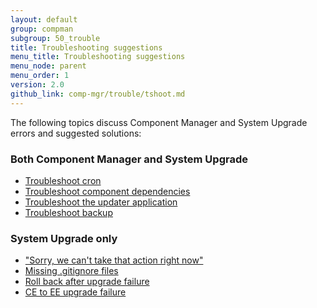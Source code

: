 ```yaml
---
layout: default
group: compman
subgroup: 50_trouble
title: Troubleshooting suggestions
menu_title: Troubleshooting suggestions
menu_node: parent
menu_order: 1
version: 2.0
github_link: comp-mgr/trouble/tshoot.md
---
```


The following topics discuss Component Manager and System Upgrade errors and suggested solutions:

### Both Component Manager and System Upgrade
*	<a href="{{page.baseurl}}comp-mgr/trouble/cman/cron.html">Troubleshoot cron</a>
*	<a href="{{page.baseurl}}comp-mgr/trouble/cman/component-depend.html">Troubleshoot component dependencies</a>
*	<a href="{{page.baseurl}}comp-mgr/trouble/cman/updater.html">Troubleshoot the updater application</a>
*	<a href="{{page.baseurl}}comp-mgr/trouble/cman/tshoot_backup.html">Troubleshoot backup</a>

### System Upgrade only
*	<a href="{{page.baseurl}}comp-mgr/trouble/cman/were-sorry.html">"Sorry, we can't take that action right now"</a>
*	<a href="{{page.baseurl}}comp-mgr/trouble/cman/gitignore.html">Missing .gitignore files</a>
*	<a href="{{page.baseurl}}comp-mgr/trouble/cman/update-fail.html">Roll back after upgrade failure</a>
*	<a href="{{page.baseurl}}comp-mgr/trouble/cman/ce-ee-upgrade.html">CE to EE upgrade failure</a>


